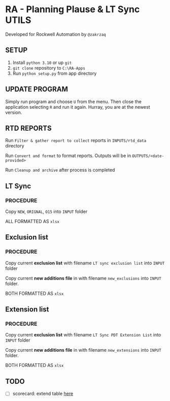 # RA - Planning Plause & LT Sync UTILS

Developed for Rockwell Automation by `@zakrzaq`

## SETUP

1. Install `python 3.10` or up `git`
2. `git clone` repository to `C:\RA-Apps`
3. Run `python setup.py` from app directory

## UPDATE PROGRAM

Simply run program and choose `U` from the menu. Then close the application selecting `R` and run it again. Hurray, you are at the newest version.

## RTD REPORTS

Run `Filter & gather report to collect` reports in `INPUTS/rtd_data` directory

Run `Convert and format` to format reports. Outputs will be in `OUTPUTS/<date-provided>`

Run `Cleanup and archive` after process is completed

## LT Sync

### PROCEDURE

Copy `NEW`, `ORIGNAL`, `O15` into `INPUT` folder

ALL FORMATTED AS `xlsx`

## Exclusion list

### PROCEDURE

Copy current **exclusion list** with filename `LT sync exclusion list` into `INPUT` folder

Copy current **new additions file** in with filename `new_exclusions` into `INPUT` folder.

BOTH FORMATTED AS `xlsx`

## Extension list

### PROCEDURE

Copy current **exclusion list** with filename `LT Sync PDT Extension List` into `INPUT` folder

Copy current **new additions file** in with filename `new_extensions` into `INPUT` folder.

BOTH FORMATTED AS `xlsx`

## TODO

- [ ] scorecard: extend table [here](https://stackoverflow.com/questions/48657867/manipulate-existing-excel-table-using-openpyxl)
